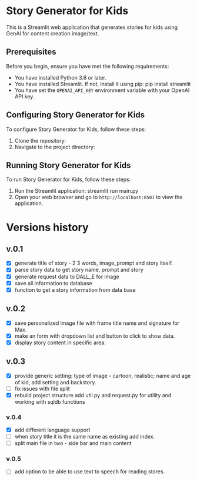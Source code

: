 # Story Generator for Kids
This is a Streamlit web application that generates stories for kids using GenAI for content creation image/text.

## Prerequisites
Before you begin, ensure you have met the following requirements:
* You have installed Python 3.6 or later.
* You have installed Streamlit. If not, install it using pip:
    pip install streamlit
* You have set the `OPENAI_API_KEY` environment variable with your OpenAI API key.

## Configuring Story Generator for Kids
To configure Story Generator for Kids, follow these steps:
1. Clone the repository:
2. Navigate to the project directory:

## Running Story Generator for Kids

To run Story Generator for Kids, follow these steps:
1. Run the Streamlit application: streamlit run main.py
2. Open your web browser and go to `http://localhost:8501` to view the application.



# Versions history
## v.0.1
- [X] generate title of story - 2 3 words, image_prompt and story itself. 
- [X] parse story data to get story name, prompt and story
- [X] generate request data to DALL_E for image
- [X] save all information to database 
- [X] function to get a story information from data base
## v.0.2
- [X] save personalized image file with frame title name and signature for Max. 
- [X] make an form with dropdown list and button to click to show data. 
- [X] display story content in specific area. 
## v.0.3
- [X] provide generic setting: type of image - cartoon, realistic; name and age of kid, add setting and backstory.
- [ ] fix issues with file split
- [X] rebuild project structure add util.py and request.py for utility and working with sqldb functions 
### v.0.4
- [X] add different language support
- [ ] when story title it is the same name as existing add index.
- [ ] split main file in two - side bar and main content
### v.0.5
- [ ] add option to be able to use text to speech for reading stores. 